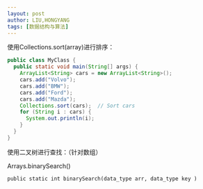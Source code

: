 ```yaml
---
layout: post
author: LIU,HONGYANG
tags: [数据结构与算法]
---
```






使用Collections.sort(array)进行排序：

```java
public class MyClass {
  public static void main(String[] args) {
    ArrayList<String> cars = new ArrayList<String>();
    cars.add("Volvo");
    cars.add("BMW");
    cars.add("Ford");
    cars.add("Mazda");
    Collections.sort(cars);  // Sort cars
    for (String i : cars) {
      System.out.println(i);
    }
  }
}
```





使用二叉树进行查找：（针对数组）

Arrays.binarySearch()



```
public static int binarySearch(data_type arr, data_type key )
```



